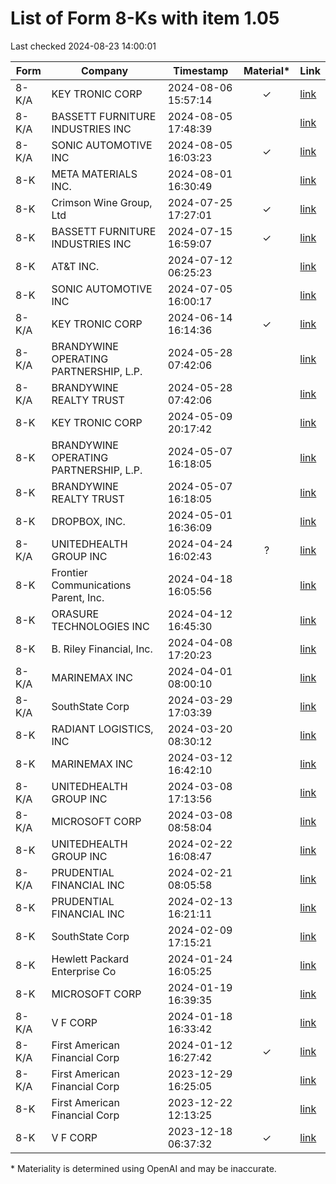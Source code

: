 # List of Form 8-Ks with item 1.05
Last checked 2024-08-23 14:00:01

|Form|Company|Timestamp|Material*|Link|
|---|---|---|:---:|---|
|8-K/A|KEY TRONIC CORP|2024-08-06 15:57:14|✓|[link](https://www.sec.gov/Archives/edgar/data/719733/000071973324000047/0000719733-24-000047-index.htm)|
|8-K/A|BASSETT FURNITURE INDUSTRIES INC|2024-08-05 17:48:39||[link](https://www.sec.gov/Archives/edgar/data/10329/000143774924024679/0001437749-24-024679-index.htm)|
|8-K/A|SONIC AUTOMOTIVE INC|2024-08-05 16:03:23|✓|[link](https://www.sec.gov/Archives/edgar/data/1043509/000104350924000063/0001043509-24-000063-index.htm)|
|8-K|META MATERIALS INC.|2024-08-01 16:30:49||[link](https://www.sec.gov/Archives/edgar/data/1431959/000095017024089345/0000950170-24-089345-index.htm)|
|8-K|Crimson Wine Group, Ltd|2024-07-25 17:27:01|✓|[link](https://www.sec.gov/Archives/edgar/data/1562151/000156215124000032/0001562151-24-000032-index.htm)|
|8-K|BASSETT FURNITURE INDUSTRIES INC|2024-07-15 16:59:07|✓|[link](https://www.sec.gov/Archives/edgar/data/10329/000143774924022743/0001437749-24-022743-index.htm)|
|8-K|AT&T INC.|2024-07-12 06:25:23||[link](https://www.sec.gov/Archives/edgar/data/732717/000073271724000046/0000732717-24-000046-index.htm)|
|8-K|SONIC AUTOMOTIVE INC|2024-07-05 16:00:17||[link](https://www.sec.gov/Archives/edgar/data/1043509/000104350924000060/0001043509-24-000060-index.htm)|
|8-K/A|KEY TRONIC CORP|2024-06-14 16:14:36|✓|[link](https://www.sec.gov/Archives/edgar/data/719733/000071973324000035/0000719733-24-000035-index.htm)|
|8-K/A|BRANDYWINE OPERATING PARTNERSHIP, L.P.|2024-05-28 07:42:06||[link](https://www.sec.gov/Archives/edgar/data/1060386/000119312524147625/0001193125-24-147625-index.htm)|
|8-K/A|BRANDYWINE REALTY TRUST|2024-05-28 07:42:06||[link](https://www.sec.gov/Archives/edgar/data/790816/000119312524147625/0001193125-24-147625-index.htm)|
|8-K|KEY TRONIC CORP|2024-05-09 20:17:42||[link](https://www.sec.gov/Archives/edgar/data/719733/000071973324000015/0000719733-24-000015-index.htm)|
|8-K|BRANDYWINE OPERATING PARTNERSHIP, L.P.|2024-05-07 16:18:05||[link](https://www.sec.gov/Archives/edgar/data/1060386/000119312524133132/0001193125-24-133132-index.htm)|
|8-K|BRANDYWINE REALTY TRUST|2024-05-07 16:18:05||[link](https://www.sec.gov/Archives/edgar/data/790816/000119312524133132/0001193125-24-133132-index.htm)|
|8-K|DROPBOX, INC.|2024-05-01 16:36:09||[link](https://www.sec.gov/Archives/edgar/data/1467623/000146762324000024/0001467623-24-000024-index.htm)|
|8-K/A|UNITEDHEALTH GROUP INC|2024-04-24 16:02:43|?|[link](https://www.sec.gov/Archives/edgar/data/731766/000073176624000150/0000731766-24-000150-index.htm)|
|8-K|Frontier Communications Parent, Inc.|2024-04-18 16:05:56||[link](https://www.sec.gov/Archives/edgar/data/20520/000119312524100764/0001193125-24-100764-index.htm)|
|8-K|ORASURE TECHNOLOGIES INC|2024-04-12 16:45:30||[link](https://www.sec.gov/Archives/edgar/data/1116463/000119312524094797/0001193125-24-094797-index.htm)|
|8-K|B. Riley Financial, Inc.|2024-04-08 17:20:23||[link](https://www.sec.gov/Archives/edgar/data/1464790/000121390024031252/0001213900-24-031252-index.htm)|
|8-K/A|MARINEMAX INC|2024-04-01 08:00:10||[link](https://www.sec.gov/Archives/edgar/data/1057060/000095017024038881/0000950170-24-038881-index.htm)|
|8-K/A|SouthState Corp|2024-03-29 17:03:39||[link](https://www.sec.gov/Archives/edgar/data/764038/000155837024004390/0001558370-24-004390-index.htm)|
|8-K|RADIANT LOGISTICS, INC|2024-03-20 08:30:12||[link](https://www.sec.gov/Archives/edgar/data/1171155/000095017024033954/0000950170-24-033954-index.htm)|
|8-K|MARINEMAX INC|2024-03-12 16:42:10||[link](https://www.sec.gov/Archives/edgar/data/1057060/000095017024030041/0000950170-24-030041-index.htm)|
|8-K/A|UNITEDHEALTH GROUP INC|2024-03-08 17:13:56||[link](https://www.sec.gov/Archives/edgar/data/731766/000073176624000085/0000731766-24-000085-index.htm)|
|8-K/A|MICROSOFT CORP|2024-03-08 08:58:04||[link](https://www.sec.gov/Archives/edgar/data/789019/000119312524062997/0001193125-24-062997-index.htm)|
|8-K|UNITEDHEALTH GROUP INC|2024-02-22 16:08:47||[link](https://www.sec.gov/Archives/edgar/data/731766/000073176624000045/0000731766-24-000045-index.htm)|
|8-K/A|PRUDENTIAL FINANCIAL INC|2024-02-21 08:05:58||[link](https://www.sec.gov/Archives/edgar/data/1137774/000119312524040749/0001193125-24-040749-index.htm)|
|8-K|PRUDENTIAL FINANCIAL INC|2024-02-13 16:21:11||[link](https://www.sec.gov/Archives/edgar/data/1137774/000119312524033753/0001193125-24-033753-index.htm)|
|8-K|SouthState Corp|2024-02-09 17:15:21||[link](https://www.sec.gov/Archives/edgar/data/764038/000095010324002017/0000950103-24-002017-index.htm)|
|8-K|Hewlett Packard Enterprise Co|2024-01-24 16:05:25||[link](https://www.sec.gov/Archives/edgar/data/1645590/000164559024000009/0001645590-24-000009-index.htm)|
|8-K|MICROSOFT CORP|2024-01-19 16:39:35||[link](https://www.sec.gov/Archives/edgar/data/789019/000119312524011295/0001193125-24-011295-index.htm)|
|8-K/A|V F CORP|2024-01-18 16:33:42||[link](https://www.sec.gov/Archives/edgar/data/103379/000119312524010243/0001193125-24-010243-index.htm)|
|8-K/A|First American Financial Corp|2024-01-12 16:27:42|✓|[link](https://www.sec.gov/Archives/edgar/data/1472787/000095017024004247/0000950170-24-004247-index.htm)|
|8-K/A|First American Financial Corp|2023-12-29 16:25:05||[link](https://www.sec.gov/Archives/edgar/data/1472787/000095017023073848/0000950170-23-073848-index.htm)|
|8-K|First American Financial Corp|2023-12-22 12:13:25||[link](https://www.sec.gov/Archives/edgar/data/1472787/000095017023072513/0000950170-23-072513-index.htm)|
|8-K|V F CORP|2023-12-18 06:37:32|✓|[link](https://www.sec.gov/Archives/edgar/data/103379/000095012323011228/0000950123-23-011228-index.htm)|

\* Materiality is determined using OpenAI and may be inaccurate.
